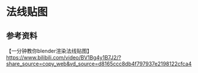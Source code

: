 # 法线贴图

## 参考资料
【一分钟教你blender渲染法线贴图】 https://www.bilibili.com/video/BV1Bg4y1B7J2/?share_source=copy_web&vd_source=d8165ccc8db4f797937e2198122cfca4